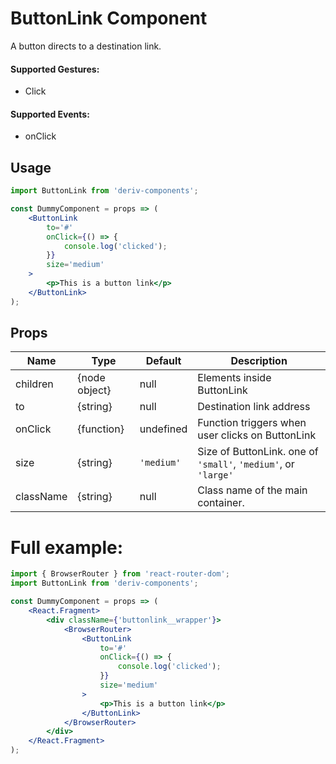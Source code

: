 # ButtonLink Component

A button directs to a destination link.

#### Supported Gestures:

-   Click

#### Supported Events:

-   onClick

## Usage

```jsx
import ButtonLink from 'deriv-components';

const DummyComponent = props => (
    <ButtonLink
        to='#'
        onClick={() => {
            console.log('clicked');
        }}
        size='medium'
    >
        <p>This is a button link</p>
    </ButtonLink>
);
```

## Props

| Name      | Type          | Default    | Description                                                    |
| --------- | ------------- | ---------- | -------------------------------------------------------------- |
| children  | {node object} | null       | Elements inside ButtonLink                                     |
| to        | {string}      | null       | Destination link address                                       |
| onClick   | {function}    | undefined  | Function triggers when user clicks on ButtonLink               |
| size      | {string}      | `'medium'` | Size of ButtonLink. one of `'small'`, `'medium'`, or `'large'` |
| className | {string}      | null       | Class name of the main container.                              |

# Full example:

```jsx
import { BrowserRouter } from 'react-router-dom';
import ButtonLink from 'deriv-components';

const DummyComponent = props => (
    <React.Fragment>
        <div className={'buttonlink__wrapper'}>
            <BrowserRouter>
                <ButtonLink
                    to='#'
                    onClick={() => {
                        console.log('clicked');
                    }}
                    size='medium'
                >
                    <p>This is a button link</p>
                </ButtonLink>
            </BrowserRouter>
        </div>
    </React.Fragment>
);
```

